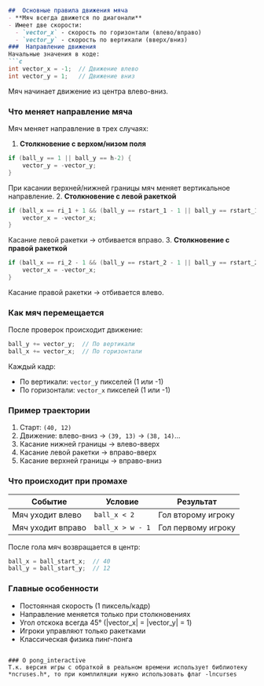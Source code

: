 ```markdown
##  Основные правила движения мяча
- **Мяч всегда движется по диагонали**  
- Имеет две скорости:
  - `vector_x` - скорость по горизонтали (влево/вправо)
  - `vector_y` - скорость по вертикали (вверх/вниз)
###  Направление движения
Начальные значения в коде:
```c
int vector_x = -1;  // Движение влево
int vector_y = 1;   // Движение вниз
```
Мяч начинает движение из центра влево-вниз.
###  Что меняет направление мяча
Мяч меняет направление в трех случаях:
1. **Столкновение с верхом/низом поля**  
```c
if (ball_y == 1 || ball_y == h-2) {
    vector_y = -vector_y;
}
```
При касании верхней/нижней границы мяч меняет вертикальное направление.
2. **Столкновение с левой ракеткой**  
```c
if (ball_x == ri_1 + 1 && (ball_y == rstart_1 - 1 || ball_y == rstart_1 || ball_y == rstart_1 + 1)) {
    vector_x = -vector_x;
}
```
Касание левой ракетки → отбивается вправо.
3. **Столкновение с правой ракеткой**  
```c
if (ball_x == ri_2 - 1 && (ball_y == rstart_2 - 1 || ball_y == rstart_2 || ball_y == rstart_2 + 1)) {
    vector_x = -vector_x;
}
```
Касание правой ракетки → отбивается влево.
###  Как мяч перемещается
После проверок происходит движение:
```c
ball_y += vector_y;  // По вертикали
ball_x += vector_x;  // По горизонтали
```
Каждый кадр:
- По вертикали: `vector_y` пикселей (1 или -1)
- По горизонтали: `vector_x` пикселей (1 или -1)
###  Пример траектории
1. Старт: `(40, 12)`  
2. Движение: влево-вниз → `(39, 13)` → `(38, 14)`...  
3. Касание нижней границы → влево-вверх  
4. Касание левой ракетки → вправо-вверх  
5. Касание верхней границы → вправо-вниз  
###  Что происходит при промахе
| Событие              | Условие          | Результат         |
|----------------------|------------------|-------------------|
| Мяч уходит влево     | `ball_x < 2`     | Гол второму игроку|
| Мяч уходит вправо    | `ball_x > w - 1` | Гол первому игроку|
После гола мяч возвращается в центр:
```c
ball_x = ball_start_x;  // 40
ball_y = ball_start_y;  // 12
```
###  Главные особенности
- Постоянная скорость (1 пиксель/кадр)
- Направление меняется только при столкновениях
- Угол отскока всегда 45° (|vector_x| = |vector_y| = 1)
- Игроки управляют только ракетками
- Классическая физика пинг-понга 
```

### О pong_interactive
Т.к. версия игры с обраткой в реальном времени использует библиотеку *ncruses.h*, то при комплиляции нужно использовать флаг -lncurses
